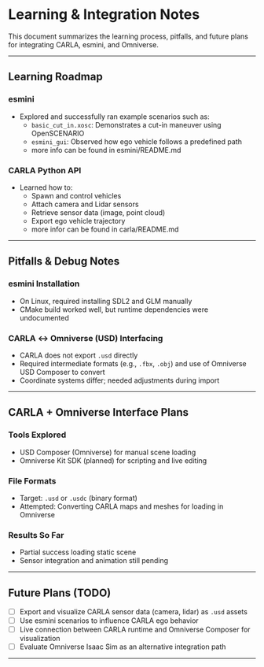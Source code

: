 # Learning & Integration Notes

This document summarizes the learning process, pitfalls, and future plans for integrating CARLA, esmini, and Omniverse.

---

## Learning Roadmap

### esmini

- Explored and successfully ran example scenarios such as:
  - `basic_cut_in.xosc`: Demonstrates a cut-in maneuver using OpenSCENARIO
  - `esmini_gui`: Observed how ego vehicle follows a predefined path
  - more info can be found in esmini/README.md

### CARLA Python API

- Learned how to:
  - Spawn and control vehicles
  - Attach camera and Lidar sensors
  - Retrieve sensor data (image, point cloud)
  - Export ego vehicle trajectory
  - more infor can be found in carla/README.md

---

## Pitfalls & Debug Notes

### esmini Installation

- On Linux, required installing SDL2 and GLM manually
- CMake build worked well, but runtime dependencies were undocumented

### CARLA ↔ Omniverse (USD) Interfacing

- CARLA does not export `.usd` directly
- Required intermediate formats (e.g., `.fbx`, `.obj`) and use of Omniverse USD Composer to convert
- Coordinate systems differ; needed adjustments during import

---

## CARLA + Omniverse Interface Plans

### Tools Explored

- USD Composer (Omniverse) for manual scene loading
- Omniverse Kit SDK (planned) for scripting and live editing

### File Formats

- Target: `.usd` or `.usdc` (binary format)
- Attempted: Converting CARLA maps and meshes for loading in Omniverse

### Results So Far

- Partial success loading static scene
- Sensor integration and animation still pending

---

## Future Plans (TODO)

- [ ] Export and visualize CARLA sensor data (camera, lidar) as `.usd` assets
- [ ] Use esmini scenarios to influence CARLA ego behavior
- [ ] Live connection between CARLA runtime and Omniverse Composer for visualization
- [ ] Evaluate Omniverse Isaac Sim as an alternative integration path

---


